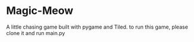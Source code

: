 # Magic-Meow
A little chasing game built with pygame and Tiled.
to run this game, please clone it and run main.py
